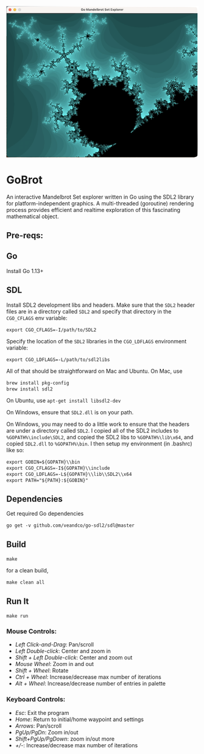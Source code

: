 <!--
Copyright (c) 2024 Thomas Mikalsen. Subject to the MIT License
-->

![alt gobrot](./doc/gobrot.png "Gobrot")


GoBrot
======

An interactive Mandelbrot Set explorer written in Go using the SDL2
library for platform-independent graphics. A multi-threaded (goroutine)
rendering process provides efficient and realtime exploration of this
fascinating mathematical object.

Pre-reqs:
---------

## Go

Install Go 1.13+

## SDL

Install SDL2 development libs and headers. Make sure that the `SDL2` header
files are in a directory called `SDL2` and specify that directory in the
`CGO_CFLAGS` env variable:  
```
export CGO_CFLAGS=-I/path/to/SDL2
```

Specify the location of the `SDL2` libraries in the `CGO_LDFLAGS` environment
variable:
```
export CGO_LDFLAGS=-L/path/to/sdl2libs
```

All of that should be straightforward on Mac and Ubuntu.
On Mac, use
```
brew install pkg-config
brew install sdl2
```

On Ubuntu, use `apt-get install libsdl2-dev`

On Windows, ensure that `SDL2.dll` is on your path.

On Windows, you may need to do a little work to ensure that the headers are
under a directory called `SDL2`. I copied all of the SDL2 includes to
`%GOPATH%\include\SDL2`, and copied the SDL2 libs to `%GOPATH%\lib\x64`, and copied `SDL2.dll` to
`%GOPATH%\bin`. I then setup my environment (in .bashrc) like so:

```
export GOBIN=${GOPATH}\\bin
export CGO_CFLAGS=-I${GOPATH}\\include
export CGO_LDFLAGS=-L${GOPATH}\\lib\\SDL2\\x64
export PATH="${PATH}:${GOBIN}"
```


Dependencies
------------

Get required Go dependencies

```
go get -v github.com/veandco/go-sdl2/sdl@master
```

Build
-----


```
make
```

for a clean build,
```
make clean all
```

Run It
------

```
make run
```

### Mouse Controls:

 * *Left Click-and-Drag*: Pan/scroll
 * *Left Double-click*: Center and zoom in
 * *Shift + Left Double-click*: Center and zoom out
 * *Mouse Wheel*: Zoom in and out
 * *Shift + Wheel*: Rotate
 * *Ctrl + Wheel*: Increase/decrease max number of iterations
 * *Alt + Wheel*: Increase/decrease number of entries in palette

### Keyboard Controls:
 * *Esc*: Exit the program
 * *Home*: Return to initial/home waypoint and settings
 * *Arrows*: Pan/scroll
 * *PgUp/PgDn*: Zoom in/out
 * *Shift+PgUp/PgDown*: zoom in/out more
 * *+/-*: Increase/decrease max number of iterations

